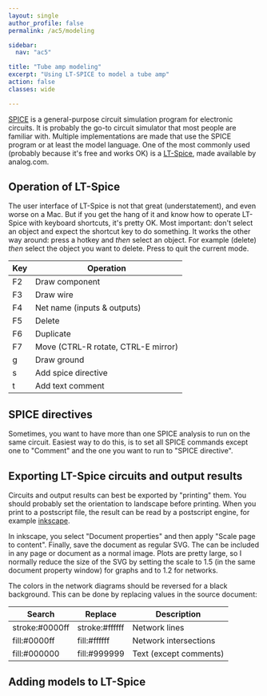 ```yaml
---
layout: single
author_profile: false
permalink: /ac5/modeling

sidebar:
  nav: "ac5"

title: "Tube amp modeling"
excerpt: "Using LT-SPICE to model a tube amp"
action: false
classes: wide

---
```

[SPICE](https://en.wikipedia.org/wiki/SPICE) is a general-purpose circuit simulation program for electronic circuits. It is probably the go-to circuit simulator that most people are familiar with. Multiple implementations are made that use the SPICE program or at least the model language. One of the most commonly used (probably because it's free and works OK) is a [LT-Spice](https://www.analog.com/en/design-center/design-tools-and-calculators/ltspice-simulator.html), made available by analog.com.

## Operation of LT-Spice
The user interface of LT-Spice is not that great (understatement), and even worse on a Mac. But if you get the hang of it and know how to operate LT-Spice with keyboard shortcuts, it's pretty OK. Most important: don't select an object and expect the shortcut key to do something. It works the other way around: press a hotkey and *then* select an object. For example <F5> (delete) *then* select the object you want to delete. Press <ESC> to quit the current mode.

|Key|Operation|
|---|---------|
| F2| Draw component |
| F3| Draw wire |
| F4| Net name (inputs & outputs)|
| F5| Delete |
| F6| Duplicate |
| F7| Move (CTRL-R rotate, CTRL-E mirror) |
| g | Draw ground |
| s | Add spice directive |
| t | Add text comment |

## SPICE directives
Sometimes, you want to have more than one SPICE analysis to run on the same circuit. Easiest way to do this, is to set all SPICE commands except one to "Comment" and the one you want to run to "SPICE directive".

## Exporting LT-Spice circuits and output results
Circuits and output results can best be exported by "printing" them. You should probably set the orientation to landscape before printing. When you print to a postscript file, the result can be read by a postscript engine, for example [inkscape](https://inkscape.org).

In inkscape, you select "Document properties" and then apply "Scale page to content". Finally, save the document as regular SVG. The can be included in any page or document as a normal image. Plots are pretty large, so I normally reduce the size of the SVG by setting the scale to 1.5 (in the same document property window) for graphs and to 1.2 for networks.

The colors in the network diagrams should be reversed for a black background. This can be done by replacing values in the source document:

|Search|Replace|Description|
|------|-------|-----------|
|stroke:#0000ff|stroke:#ffffff|Network lines|
|fill:#0000ff|fill:#ffffff|Network intersections|
|fill:#000000|fill:#999999|Text (except comments)|

## Adding models to LT-Spice
